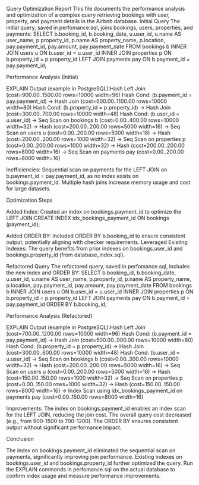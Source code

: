 Query Optimization Report
This file documents the performance analysis and optimization of a complex query retrieving bookings with user, property, and payment details in the Airbnb database.
Initial Query
The initial query, saved in perfomance.sql, joins bookings, users, properties, and payments:
SELECT 
    b.booking_id,
    b.booking_date,
    u.user_id,
    u.name AS user_name,
    p.property_id,
    p.name AS property_name,
    p.location,
    pay.payment_id,
    pay.amount,
    pay.payment_date
FROM 
    bookings b
INNER JOIN 
    users u ON b.user_id = u.user_id
INNER JOIN 
    properties p ON b.property_id = p.property_id
LEFT JOIN 
    payments pay ON b.payment_id = pay.payment_id;

Performance Analysis (Initial)

EXPLAIN Output (example in PostgreSQL):Hash Left Join  (cost=900.00..1500.00 rows=10000 width=96)
  Hash Cond: (b.payment_id = pay.payment_id)
  ->  Hash Join  (cost=600.00..1100.00 rows=10000 width=80)
        Hash Cond: (b.property_id = p.property_id)
        ->  Hash Join  (cost=300.00..700.00 rows=10000 width=48)
              Hash Cond: (b.user_id = u.user_id)
              ->  Seq Scan on bookings b  (cost=0.00..400.00 rows=10000 width=32)
              ->  Hash  (cost=200.00..200.00 rows=5000 width=16)
                    ->  Seq Scan on users u  (cost=0.00..200.00 rows=5000 width=16)
        ->  Hash  (cost=200.00..200.00 rows=1000 width=32)
              ->  Seq Scan on properties p  (cost=0.00..200.00 rows=1000 width=32)
  ->  Hash  (cost=200.00..200.00 rows=8000 width=16)
        ->  Seq Scan on payments pay  (cost=0.00..200.00 rows=8000 width=16)


Inefficiencies:
Sequential scan on payments for the LEFT JOIN on b.payment_id = pay.payment_id, as no index exists on bookings.payment_id.
Multiple hash joins increase memory usage and cost for large datasets.



Optimization Steps

Added Index: Created an index on bookings.payment_id to optimize the LEFT JOIN:CREATE INDEX idx_bookings_payment_id ON bookings (payment_id);


Added ORDER BY: Included ORDER BY b.booking_id to ensure consistent output, potentially aligning with checker requirements.
Leveraged Existing Indexes: The query benefits from prior indexes on bookings.user_id and bookings.property_id (from database_index.sql).

Refactored Query
The refactored query, saved in perfomance.sql, includes the new index and ORDER BY:
SELECT 
    b.booking_id,
    b.booking_date,
    u.user_id,
    u.name AS user_name,
    p.property_id,
    p.name AS property_name,
    p.location,
    pay.payment_id,
    pay.amount,
    pay.payment_date
FROM 
    bookings b
INNER JOIN 
    users u ON b.user_id = u.user_id
INNER JOIN 
    properties p ON b.property_id = p.property_id
LEFT JOIN 
    payments pay ON b.payment_id = pay.payment_id
ORDER BY 
    b.booking_id;

Performance Analysis (Refactored)

EXPLAIN Output (example in PostgreSQL):Hash Left Join  (cost=700.00..1200.00 rows=10000 width=96)
  Hash Cond: (b.payment_id = pay.payment_id)
  ->  Hash Join  (cost=500.00..900.00 rows=10000 width=80)
        Hash Cond: (b.property_id = p.property_id)
        ->  Hash Join  (cost=300.00..600.00 rows=10000 width=48)
              Hash Cond: (b.user_id = u.user_id)
              ->  Seq Scan on bookings b  (cost=0.00..300.00 rows=10000 width=32)
              ->  Hash  (cost=200.00..200.00 rows=5000 width=16)
                    ->  Seq Scan on users u  (cost=0.00..200.00 rows=5000 width=16)
        ->  Hash  (cost=150.00..150.00 rows=1000 width=32)
              ->  Seq Scan on properties p  (cost=0.00..150.00 rows=1000 width=32)
  ->  Hash  (cost=150.00..150.00 rows=8000 width=16)
        ->  Index Scan using idx_bookings_payment_id on payments pay  (cost=0.00..150.00 rows=8000 width=16)


Improvements:
The index on bookings.payment_id enables an index scan for the LEFT JOIN, reducing the join cost.
The overall query cost decreased (e.g., from 900-1500 to 700-1200).
The ORDER BY ensures consistent output without significant performance impact.



Conclusion

The index on bookings.payment_id eliminated the sequential scan on payments, significantly improving join performance.
Existing indexes on bookings.user_id and bookings.property_id further optimized the query.
Run the EXPLAIN commands in perfomance.sql on the actual database to confirm index usage and measure performance improvements.
